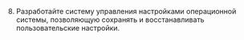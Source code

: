 8. Разработайте систему управления настройками операционной системы, позволяющую сохранять и восстанавливать пользовательские настройки.